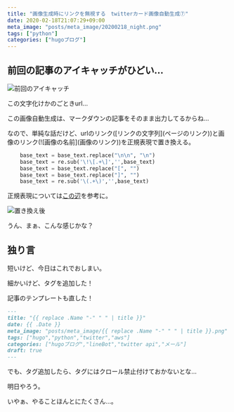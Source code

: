 ```yaml
---
title: "画像生成時にリンクを無視する　twitterカード画像自動生成⑦"
date: 2020-02-18T21:07:29+09:00
meta_image: "posts/meta_image/20200218_night.png"
tags: ["python"]
categories: ["hugoブログ"]
---
```


## 前回の記事のアイキャッチがひどい…

![前回のアイキャッチ](../img/twitter-card-url.png)

この文字化けかのごときurl…

この画像自動生成は、マークダウンの記事をそのまま出力してるからね…

なので、単純な話だけど、urlのリンク(\[リンクの文字列](ページのリンク))と画像のリンク(\!\[画像の名前](画像のリンク))を正規表現で置き換える。


```python:create_meta_image.py
    base_text = base_text.replace("\n\n", "\n")
    base_text = re.sub('\!\[.+\]','',base_text)
    base_text = base_text.replace("[", "")
    base_text = base_text.replace("]", "")
    base_text = re.sub('\(.+\)','',base_text)
```

正規表現については[この辺](https://docs.python.org/ja/3/library/re.html)を参考に。

![置き換え後](../img/twitter-card-re.png)

うん、まぁ、こんな感じかな？

## 独り言

短いけど、今日はこれでおしまい。

細かいけど、タグを追加した！

記事のテンプレートも直した！

```archetypes/default.md
---
title: "{{ replace .Name "-" " " | title }}"
date: {{ .Date }}
meta_image: "posts/meta_image/{{ replace .Name "-" " " | title }}.png"
tags: ["hugo","python","twitter","aws"]
categories: ["hugoブログ","lineBot","twitter api","メール"]
draft: true
---

```

でも、タグ追加したら、タグにはクロール禁止付けておかないとな…

明日やろう。

いやぁ、やることほんとにたくさん…。